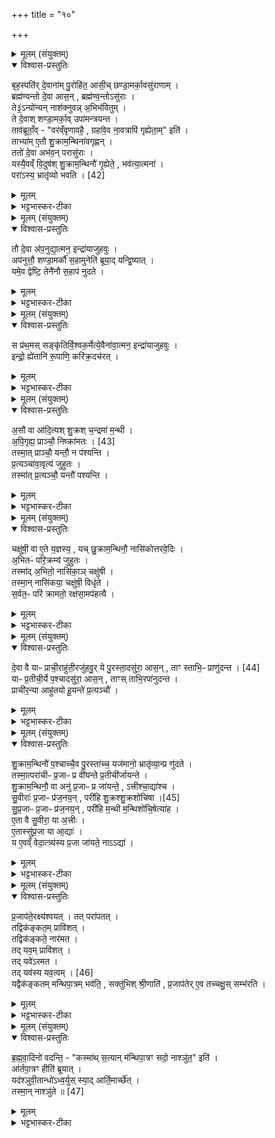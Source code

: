+++
title = "१०"

+++


<details><summary>मूलम् (संयुक्तम्)</summary>

बृह॒स्पति॑र्दे॒वाना॑म्पु॒रोहि॑त॒ आसी॒च्छण्डा॒मर्का॒वसु॑राणा॒म्ब्रह्म॑ण्वन्तो दे॒वा आस॒न्ब्रह्म॑ण्व॒न्तोऽसु॑रा॒स्ते३॒॑ऽन्यो॑न्यन्नाश॑क्नुवन्न॒भिभ॑वितु॒न्ते दे॒वाश्शण्डा॒मर्का॒वुपा॑मन्त्रयन्त॒ ताव॑ब्रूता॒व्ँवर॑व्ँवृणावहै॒ ग्रहा॑वे॒व ना॒वत्रापि॑ गृह्येता॒मिति॒ ताभ्या॑मे॒तौ शु॒क्राम॒न्थिना॑वगृह्ण॒न्ततो॑ दे॒वा अभ॑व॒न्परासु॑रा॒ यस्यै॒वव्ँवि॒दुष॑श्शु॒क्राम॒न्थिनौ॑ गृ॒ह्येते॒ भव॑त्या॒त्मना॒ परा॑ [42]  
अ॒स्य॒ भ्रातृ॑व्यो भवति॒
</details>

<details open><summary>विश्वास-प्रस्तुतिः</summary>

बृह॒स्पति॑र् दे॒वाना॑म् पु॒रोहि॑त॒ आसी॒च् छण्डा॒मर्का॒वसु॑राणाम् ।  
ब्रह्म॑ण्वन्तो दे॒वा आस॒न् , ब्रह्म॑ण्व॒न्तोऽसु॑राः ।  
ते३॒॑ऽन्यो॑न्यन् नाश॑क्नुवन्न् अ॒भिभ॑वितुम् ।  
ते दे॒वाश् शण्डा॒मर्का॒व् उपा॑मन्त्रयन्त ।  
ताव॑ब्रूताँ॒व् - "वर॑व्ँवृणावहै॒ , ग्रहा॑वे॒व ना॒वत्रापि॑ गृह्येता॒म्" इति॑ ।  
ताभ्या॑म् ए॒तौ शु॒क्राम॒न्थिना॑वगृह्णन् ।  
ततो॑ दे॒वा अभ॑व॒न् परासु॑राः ।  
यस्यै॒वव्ँ वि॒दुष॑श् शु॒क्राम॒न्थिनौ॑ गृ॒ह्येते॒ , भव॑त्या॒त्मना॑ ।  
परा॑ऽस्य॒ भ्रातृ॑व्यो भवति । [42]  
</details>

<details><summary>मूलम्</summary>

बृह॒स्पति॑र् दे॒वाना॑म् पु॒रोहि॑त॒ आसी॒च् छण्डा॒मर्का॒वसु॑राणाम् ।  
ब्रह्म॑ण्वन्तो दे॒वा आस॒न् , ब्रह्म॑ण्व॒न्तोऽसु॑राः ।  
ते३॒॑ऽन्यो॑न्यन् नाश॑क्नुवन्न् अ॒भिभ॑वितुम् ।  
ते दे॒वाश् शण्डा॒मर्का॒व् उपा॑मन्त्रयन्त ।  
ताव॑ब्रूताँ॒व् - "वर॑व्ँवृणावहै॒ , ग्रहा॑वे॒व ना॒वत्रापि॑ गृह्येता॒म्" इति॑ ।  
ताभ्या॑म् ए॒तौ शु॒क्राम॒न्थिना॑वगृह्णन् ।  
ततो॑ दे॒वा अभ॑व॒न् परासु॑राः ।  
यस्यै॒वव्ँ वि॒दुष॑श् शु॒क्राम॒न्थिनौ॑ गृ॒ह्येते॒ , भव॑त्या॒त्मना॑ ।  
परा॑ऽस्य॒ भ्रातृ॑व्यो भवति । [42]  
</details>

<details><summary>भट्टभास्कर-टीका</summary>

1बृहस्पतिरित्यादि ॥ पुरोहितमहिम्ना उभयेऽपि देवा असुराश्च ब्रह्मण्वन्तः ब्रह्मवर्चसवन्तः मन्त्रवन्तो वा अभवत् । ततोन्योन्यमभिभवितुं नाशक्नुवन् । उपामन्त्रणं रहस्युपच्छन्दनं उपजापः चित्तभेदनम् । तावित्यादि । गतम् । ताभ्यां शुक्रामन्थिनौ ग्रहौ अगृह्णन् । गतमन्यत् ॥
</details>

<details><summary>मूलम् (संयुक्तम्)</summary>

तौ दे॒वा अ॑प॒नुद्या॒त्मन॒ इन्द्रा॑याजुहवु॒रप॑नुत्तौ॒ शण्डा॒मर्कौ॑ स॒हामुनेति॑ ब्रूया॒द्यन्द्वि॒ष्याद्यमे॒व द्वेष्टि॒ तेनै॑नौ स॒हाप॑ नुदते॒
</details>

<details open><summary>विश्वास-प्रस्तुतिः</summary>

तौ दे॒वा अ॑प॒नुद्या॒त्मन॒ इन्द्रा॑याजुहवुः ।  
अप॑नुत्तौ॒ शण्डा॒मर्कौ॑ स॒हामुनेति॑ ब्रूया॒द् यन्द्वि॒ष्यात् ।  
यमे॒व द्वेष्टि॒ तेनै॑नौ स॒हाप॑ नुदते ।  
</details>

<details><summary>मूलम्</summary>

तौ दे॒वा अ॑प॒नुद्या॒त्मन॒ इन्द्रा॑याजुहवुः ।  
अप॑नुत्तौ॒ शण्डा॒मर्कौ॑ स॒हामुनेति॑ ब्रूया॒द् यन्द्वि॒ष्यात् ।  
यमे॒व द्वेष्टि॒ तेनै॑नौ स॒हाप॑ नुदते ।  
</details>

<details><summary>भट्टभास्कर-टीका</summary>

2तौ देवा इत्यादि ॥ ग्रहग्रहणमात्रेण तौ तोषयित्वा असुरांश्च ताभ्यां जित्वा होमकाले तावपनुद्य त्यक्त्वा आत्मने सर्वात्मभूतायेन्द्राय तौ ग्रहौ देवा अजुहवुः । यं द्विष्यादित्यादि । यं द्विष्यात् तं द्वेष्यं 'अपनुत्तौ शण्डामर्कौ सहामुना' इत्यत्रामुनेतिपदस्थाने गृहीतनामानं निर्दिशेदित्यर्थः । एवं कृते किं कृतं भवतीत्याह - यमेवेत्यादि । तेन द्वेष्येण सहैव एनौ शण्डामर्कौ अपनुदते ॥
</details>

<details><summary>मूलम् (संयुक्तम्)</summary>

स प्र॑थ॒मस्सङ्कृ॑तिर्वि॒श्वक॒र्मेत्ये॒वैना॑वा॒त्मन॒ इन्द्रा॑याजुहवु॒रिन्द्रो॒ ह्ये॑तानि॑ रू॒पाणि॒ करि॑क्र॒दच॑रद्
</details>

<details open><summary>विश्वास-प्रस्तुतिः</summary>

स प्र॑थ॒मस् सङ्कृ॑तिर्वि॒श्वक॒र्मेत्ये॒वैना॑वा॒त्मन॒ इन्द्रा॑याजुहवुः ।  
इन्द्रो॒ ह्ये॑तानि॑ रू॒पाणि॒ करि॑क्र॒दच॑रत् ।  
</details>

<details><summary>मूलम्</summary>

स प्र॑थ॒मस् सङ्कृ॑तिर्वि॒श्वक॒र्मेत्ये॒वैना॑वा॒त्मन॒ इन्द्रा॑याजुहवुः ।  
इन्द्रो॒ ह्ये॑तानि॑ रू॒पाणि॒ करि॑क्र॒दच॑रत् ।  
</details>

<details><summary>भट्टभास्कर-टीका</summary>

3स प्रथम इत्यादि ॥ अनेन मन्त्रेण हूयमानत्वादेवैतौ ग्रहौ इन्द्रायात्मने भवितुमर्हतः । तत एव देवा अपीन्द्रायैवैतावजुहवुः । कोस्य मन्त्रस्य विशेष इति चेत् एतन्मन्त्रप्रतिपाद्यानि विश्वकर्मत्वादीनि रूपाणि करिक्रत् अत्यर्थं कुर्वन् इन्द्रो ह्यचरत् अवातिष्ठत् । 'दाधर्ति' इत्यादौ निपात्यते ॥
</details>

<details><summary>मूलम् (संयुक्तम्)</summary>

अ॒सौ वा आ॑दि॒त्यश्शु॒क्रश्च॒न्द्रमा॑ म॒न्थ्य॑पि॒गृह्य॒ प्राञ्चौ॒ निः [43]  
क्रा॒म॒त॒स्तस्मा॒त्प्राञ्चौ॒ यन्तौ॒ न प॑श्यन्ति प्र॒त्यञ्चा॑वा॒वृत्य॑ जुहुत॒स्तस्मा॑त्प्र॒त्यञ्चौ॒ यन्तौ॑ पश्यन्ति॒
</details>

<details open><summary>विश्वास-प्रस्तुतिः</summary>

अ॒सौ वा आ॑दि॒त्यश् शु॒क्रश् च॒न्द्रमा॑ म॒न्थी ।  
अ॒पि॒गृह्य॒ प्राञ्चौ॒ निष्क्रा॑मतः । [43]  
तस्मा॒त् प्राञ्चौ॒ यन्तौ॒ न प॑श्यन्ति ।  
प्र॒त्यञ्चा॑वा॒वृत्य॑ जुहुतः ।  
तस्मा॑त् प्र॒त्यञ्चौ॒ यन्तौ॑ पश्यन्ति ।   
</details>

<details><summary>मूलम्</summary>

अ॒सौ वा आ॑दि॒त्यश् शु॒क्रश् च॒न्द्रमा॑ म॒न्थी ।  
अ॒पि॒गृह्य॒ प्राञ्चौ॒ निष्क्रा॑मतः । [43]  
तस्मा॒त् प्राञ्चौ॒ यन्तौ॒ न प॑श्यन्ति ।  
प्र॒त्यञ्चा॑वा॒वृत्य॑ जुहुतः ।  
तस्मा॑त् प्र॒त्यञ्चौ॒ यन्तौ॑ पश्यन्ति ।   
</details>

<details><summary>भट्टभास्कर-टीका</summary>

4असौ वा इत्यादि ॥ अपिगृह्यापिधाय ग्रहौ प्राञ्चौ अध्वर्यु निष्क्रामतः । तस्मात्प्राश्चौ यन्तौ प्राङ्मुखौ गच्छन्तौ अस्तं गत्वा उत्तरगोळवर्तिनौ यावदुदयं प्राचीनगमनौ सूर्याचन्द्रमसौ केचिदपि न पश्यन्ति । अथ प्रत्यञ्चौ प्रत्यङ्मुखावावृत्य व्यावृत्तौ भूत्वा जुहुतः होमेन ग्रहौ दर्शयतः । तस्मात्प्रत्यञ्चौ प्रतीचीं यन्तौ उदेत्य दक्षिणगोळवर्तिनौ यावदस्तमयं प्रतीचीनगमनौ तौ पश्यन्ति ॥
</details>

<details><summary>मूलम् (संयुक्तम्)</summary>

चक्षु॑षी॒ वा ए॒ते य॒ज्ञस्य॒ यच्छु॒क्राम॒न्थिनौ॒ नासि॑कोत्तरवे॒दिर॒भितᳶ॑ परि॒क्रम्य॑ जुहुत॒स्तस्मा॑द॒भितो॒ नासि॑का॒ञ्चक्षु॑षी॒ तस्मा॒न्नासि॑कया॒ चक्षु॑षी॒ विधृ॑ते स॒र्वत॒ᳶ परि॑ क्रामतो॒ रक्ष॑सा॒मप॑हत्यै
</details>

<details open><summary>विश्वास-प्रस्तुतिः</summary>

चक्षु॑षी॒ वा ए॒ते य॒ज्ञस्य॒ , यच् छु॒क्राम॒न्थिनौ॒ नासि॑कोत्तरवे॒दिः ।  
अ॒भितᳶ॑ परि॒क्रम्य॑ जुहुतः ।  
तस्मा॑द् अ॒भितो॒ नासि॑का॒ञ् चक्षु॑षी ।  
तस्मा॒न् नासि॑कया॒ चक्षु॑षी॒ विधृ॑ते ।  
स॒र्वत॒ᳶ परि॑ क्रामतो॒ रक्ष॑सा॒मप॑हत्यै ।  
</details>

<details><summary>मूलम्</summary>

चक्षु॑षी॒ वा ए॒ते य॒ज्ञस्य॒ , यच् छु॒क्राम॒न्थिनौ॒ नासि॑कोत्तरवे॒दिः ।  
अ॒भितᳶ॑ परि॒क्रम्य॑ जुहुतः ।  
तस्मा॑द् अ॒भितो॒ नासि॑का॒ञ् चक्षु॑षी ।  
तस्मा॒न् नासि॑कया॒ चक्षु॑षी॒ विधृ॑ते ।  
स॒र्वत॒ᳶ परि॑ क्रामतो॒ रक्ष॑सा॒मप॑हत्यै ।  
</details>

<details><summary>भट्टभास्कर-टीका</summary>

5चक्षुषी वा इत्यादि ॥ अभितः उभयतः परिक्रम्य परितो गत्वा जुहुतः । तस्मात् नासिकामभितश्चक्षुषी उभयतः स्थिते । 'अभितः परितः' इति द्वितीया । तस्मादेव हेतोर्नासिकया उत्तरवेदिस्थानीयया चक्षुषी शुक्रामन्थिस्थानीये विधृते । अथ सर्वतः परिक्रमणं रक्षसामपहत्यै भवति ॥
</details>

<details><summary>मूलम् (संयुक्तम्)</summary>

दे॒वा वै याᳶ प्राची॒राहु॑ती॒रजु॑हवु॒र्ये पु॒रस्ता॒दसु॑रा॒ आस॒न्ताꣳ स्ताभि॒ᳶ प्र [44]  
अ॒नु॒द॒न्त॒ याᳶ प्र॒तीची॒र्ये प॒श्चादसु॑रा॒ आस॒न्ताꣳस्ताभि॒रपा॑नुदन्त॒ प्राची॑र॒न्या आहु॑तयो हू॒यन्ते॑ प्र॒त्यञ्चौ॑
</details>

<details open><summary>विश्वास-प्रस्तुतिः</summary>

दे॒वा वै याᳶ प्राची॒राहु॑ती॒रजु॑हवु॒र् ये पु॒रस्ता॒दसु॑रा॒ आस॒न् , ताꣳ स्ताभि॒ᳶ प्राणु॑दन्त । [44]  
याᳶ प्र॒तीची॒र्ये प॒श्चादसु॑रा॒ आस॒न् , ताꣳस् ताभि॒रपा॑नुदन्त ।  
प्राची॑र॒न्या आहु॑तयो हू॒यन्ते॑ प्र॒त्यञ्चौ॑ ।  
</details>

<details><summary>मूलम्</summary>

दे॒वा वै याᳶ प्राची॒राहु॑ती॒रजु॑हवु॒र् ये पु॒रस्ता॒दसु॑रा॒ आस॒न् , ताꣳ स्ताभि॒ᳶ प्राणु॑दन्त । [44]  
याᳶ प्र॒तीची॒र्ये प॒श्चादसु॑रा॒ आस॒न् , ताꣳस् ताभि॒रपा॑नुदन्त ।  
प्राची॑र॒न्या आहु॑तयो हू॒यन्ते॑ प्र॒त्यञ्चौ॑ ।  
</details>

<details><summary>भट्टभास्कर-टीका</summary>

6देवा वा इत्यादि ॥ प्राच्यः प्राङ्मुखेन होतव्याः । अग्रतो नोदः प्रणोदः । प्रत्यङ्मुखेन होतव्याः प्रतीच्यः । पृष्ठतो नोदोपनोदः । अन्यौ शुक्रामन्थिनौ प्रत्यञ्चौ हूयेते । तस्मादुभयदिगन्वयात् उभयत्र स्थितः भ्रातृव्यापनोदः । तस्मादित्यादि । सेक्तुः प्राङ्मुखो रेतस्सेकः ततः प्रतीचीनं निर्गच्छति ॥
</details>

<details><summary>मूलम् (संयुक्तम्)</summary>

शु॒क्राम॒न्थिनौ॑ प॒श्चाच्चै॒व पु॒रस्ता॑च्च॒ यज॑मानो॒ भ्रातृ॑व्या॒न्प्र णु॑दते॒ तस्मा॒त्परा॑चीᳶ प्र॒जाᳶ प्र वी॑यन्ते प्र॒तीची॑र्जायन्ते शु॒क्राम॒न्थिनौ॒ वा अनु॑ प्र॒जाᳶ प्र जा॑यन्ते॒ऽत्त्रीश्चा॒द्या॑श्च सु॒वीराः॑ प्र॒जाᳶ प्र॑ज॒नय॒न्परी॑हि शु॒क्रश्शु॒क्रशो॑चिषा [45]  
सु॒प्र॒जाᳶ प्र॒जाᳶ प्र॑ज॒नय॒न्परी॑हि म॒न्थी म॒न्थिशो॑चि॒षेत्या॑है॒ता वै सु॒वीरा॒ या अ॒त्त्रीरे॒तास्सु॑प्र॒जा या आ॒द्या॑ य ए॒वव्ँवेदा॒त्त्र्य॑स्य प्र॒जा जा॑यते॒ नाद्या॑
</details>

<details open><summary>विश्वास-प्रस्तुतिः</summary>

शु॒क्राम॒न्थिनौ॑ प॒श्चाच्चै॒व पु॒रस्ता॑च्च॒ यज॑मानो॒ भ्रातृ॑व्या॒न्प्र णु॑दते ।  
तस्मा॒त्परा॑चीᳶ प्र॒जाᳶ प्र वी॑यन्ते प्र॒तीची॑र्जायन्ते ।  
शु॒क्राम॒न्थिनौ॒ वा अनु॑ प्र॒जाᳶ प्र जा॑यन्ते॒ , ऽत्त्रीश्चा॒द्या॑श्च ।  
सु॒वीराः॑ प्र॒जाᳶ प्र॑ज॒नय॒न् , परी॑हि शु॒क्रश्शु॒क्रशो॑चिषा ।[45]  
सु॒प्र॒जाᳶ प्र॒जाᳶ प्र॑ज॒नय॒न् , परी॑हि म॒न्थी म॒न्थिशो॑चि॒षेत्या॑ह ।  
ए॒ता वै सु॒वीरा॒ या अ॒त्त्रीः ।  
ए॒तास्सु॑प्र॒जा या आ॒द्याः॑ ।  
य ए॒वव्ँ वेदा॒त्त्र्य॑स्य प्र॒जा जा॑यते॒ नाऽऽद्या॑ ।  
</details>

<details><summary>मूलम्</summary>

शु॒क्राम॒न्थिनौ॑ प॒श्चाच्चै॒व पु॒रस्ता॑च्च॒ यज॑मानो॒ भ्रातृ॑व्या॒न्प्र णु॑दते ।  
तस्मा॒त्परा॑चीᳶ प्र॒जाᳶ प्र वी॑यन्ते प्र॒तीची॑र्जायन्ते ।  
शु॒क्राम॒न्थिनौ॒ वा अनु॑ प्र॒जाᳶ प्र जा॑यन्ते॒ , ऽत्त्रीश्चा॒द्या॑श्च ।  
सु॒वीराः॑ प्र॒जाᳶ प्र॑ज॒नय॒न् , परी॑हि शु॒क्रश्शु॒क्रशो॑चिषा ।[45]  
सु॒प्र॒जाᳶ प्र॒जाᳶ प्र॑ज॒नय॒न् , परी॑हि म॒न्थी म॒न्थिशो॑चि॒षेत्या॑ह ।  
ए॒ता वै सु॒वीरा॒ या अ॒त्त्रीः ।  
ए॒तास्सु॑प्र॒जा या आ॒द्याः॑ ।  
य ए॒वव्ँ वेदा॒त्त्र्य॑स्य प्र॒जा जा॑यते॒ नाऽऽद्या॑ ।  
</details>

<details><summary>भट्टभास्कर-टीका</summary>

7शुक्रामन्थिनौ वा इत्यादि ॥ वृष्ट्युत्पादनादिक्रमेण सर्वाः प्रजाः शुक्रामन्थिप्रचरणहेतुका जायन्ते । 'अनुर्लक्षणे' इत्यनोः कर्मप्रवचनीयत्वम् । अत्त्रीः अत्त्र्यः भक्षयित्र्यः प्राणिनः । 'वा छन्दसि' इति पूर्णसवर्णदीर्घत्वम् । आद्याः भक्ष्याः । दक्षिणेनोत्तरवेदिमध्वर्युः प्रतिपद्यते - सुवीरा इति । तत्र सुवीरा इत्यत्रोच्यन्ते । शोभनाः पुत्राः विक्रान्ता येषामिति कृत्वा । 'वीरवीर्यौ च' इत्युत्तरपदान्तोदात्तत्वम् । अथोत्तरेणोत्तरवेदिं प्रतिप्रस्थाता प्रतिपद्यते, न तु निकृष्टां तामसीं योनिं व्रीह्मादिकाम् ॥
</details>

<details><summary>मूलम् (संयुक्तम्)</summary>

प्र॒जाप॑ते॒रक्ष्य॑श्वय॒त्तत्परा॑पत॒त्तद्विक॑ङ्कत॒म्प्रावि॑श॒त्तद्विक॑ङ्कते॒ नार॑मत॒ तद्यव॒म्प्रावि॑श॒त्तद्यवे॑ऽरमत॒ तद्यव॑स्य [46]  
य॒व॒त्वय्ँयद्वैक॑ङ्कतम्मन्थिपा॒त्रम्भव॑ति॒ सक्तु॑भिश्श्री॒णाति॑ प्र॒जाप॑तेरे॒व तच्चक्षु॒स्सम्भ॑रति
</details>

<details open><summary>विश्वास-प्रस्तुतिः</summary>

प्र॒जाप॑ते॒रक्ष्य॑श्वयत् ।
तत् परा॑पतत् ।  
तद्विक॑ङ्कत॒म् प्रावि॑शत् ।  
तद्विक॑ङ्कते॒ नार॑मत ।  
तद् यव॒म् प्रावि॑शत् ।  
तद् यवे॑ऽरमत ।  
तद् यव॑स्य यव॒त्वम् । [46]  
यद्वैक॑ङ्कतम् मन्थिपा॒त्रम् भव॑ति॒ , सक्तु॑भिश् श्री॒णाति॑ , प्र॒जाप॑तेर् ए॒व तच्चक्षु॒स् सम्भ॑रति ।  
</details>

<details><summary>मूलम्</summary>

प्र॒जाप॑ते॒रक्ष्य॑श्वयत् ।
तत् परा॑पतत् ।  
तद्विक॑ङ्कत॒म् प्रावि॑शत् ।  
तद्विक॑ङ्कते॒ नार॑मत ।  
तद् यव॒म् प्रावि॑शत् ।  
तद् यवे॑ऽरमत ।  
तद् यव॑स्य यव॒त्वम् । [46]  
यद्वैक॑ङ्कतम् मन्थिपा॒त्रम् भव॑ति॒ , सक्तु॑भिश् श्री॒णाति॑ , प्र॒जाप॑तेर् ए॒व तच्चक्षु॒स् सम्भ॑रति ।  
</details>

<details><summary>भट्टभास्कर-टीका</summary>

8प्रजापतेरित्यादि ॥ अश्वयत् उच्छूनमभवत् । परापतत् भ्रष्टमभवत् । तत् विकङ्कतं प्रविश्य तत्र रतिमलब्ध्वा यवं प्रविश्य रतिं लभेत । तस्मादेतन्मिश्रितत्वात् यवत्वम् । यदित्यादि । विकङ्कतशब्दात् 'पलाशादिभ्यो वा' इत्यञ् । यवप्रभवा लाजास्सक्तवः । श्रयणं मिश्रणम् । गतमन्यत् ॥
</details>

<details><summary>मूलम् (संयुक्तम्)</summary>

ब्रह्मवा॒दिनो॑ वदन्ति॒ कस्मा॑त्स॒त्यान्म॑न्थिपा॒त्रꣳ सदो॒ नाश्ञु॑त॒ इत्या॑र्तपा॒त्रꣳ हीति॑ ब्रूया॒द्यद॑श्ञुवी॒तान्धो॑ऽध्व॒र्युस्स्या॒दार्ति॒मार्च्छे॒त्तस्मा॒न्नाश्ञु॑ते ॥ [47]  
</details>

<details open><summary>विश्वास-प्रस्तुतिः</summary>

ब्र॒ह्म॒वा॒दिनो॑ वदन्ति॒ -
"कस्मा॑थ् स॒त्यान् म॑न्थिपा॒त्रꣳ सदो॒ नाश्ञु॑त॒" इति॑ ।   
आ॑र्तपा॒त्रꣳ हीति॑ ब्रूयात् ।  
यद॑श्ञुवी॒तान्धो॑ऽध्व॒र्युस् स्या॒द् आर्ति॒मार्च्छे॑त् ।  
तस्मा॒न् नाश्ञु॑ते ॥ [47]  
</details>

<details><summary>मूलम्</summary>

ब्र॒ह्म॒वा॒दिनो॑ वदन्ति॒ -
"कस्मा॑थ् स॒त्यान् म॑न्थिपा॒त्रꣳ सदो॒ नाश्ञु॑त॒" इति॑ ।   
आ॑र्तपा॒त्रꣳ हीति॑ ब्रूयात् ।  
यद॑श्ञुवी॒तान्धो॑ऽध्व॒र्युस् स्या॒द् आर्ति॒मार्च्छे॑त् ।  
तस्मा॒न् नाश्ञु॑ते ॥ [47]  
</details>

<details><summary>भट्टभास्कर-टीका</summary>

9ब्रह्मवादिन इत्यादि ॥ कस्मात्कारणाद्भक्षणार्थं सदो नाश्नुते न प्राप्नोति सदसि न नीयते मन्थिपात्रमिति ब्रह्मवादिन आहुः पृच्छन्ति अथार्तपात्रं हि मन्थिपात्रं आर्तचक्षुस्संबन्धात् तस्मात्सदो नाश्नुत इति तेभ्य उत्तरं ब्रूयात् - यदित्यादि । गतम् । सतिशिष्टो विकरणस्वरः लसार्वधातुकस्वरं न बाधते इति लिङ एवोदात्तत्वम् ॥

इति षष्ठे चतुर्थे दशमोनुवाकः ॥  
</details>
